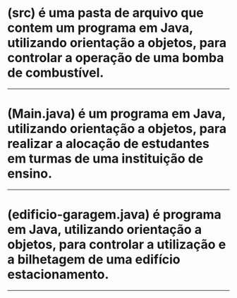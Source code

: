 # (src) é uma pasta de arquivo que contem um programa em Java, utilizando orientação a objetos, para controlar a operação de uma bomba de combustível.
-------------------------------------------
# (Main.java) é um programa em Java, utilizando orientação a objetos, para realizar a alocação de estudantes em turmas de uma instituição de ensino.
-------------------------------------------
# (edificio-garagem.java) é programa em Java, utilizando orientação a objetos, para controlar a utilização e a bilhetagem de uma edifício estacionamento.
-------------------------------------------
